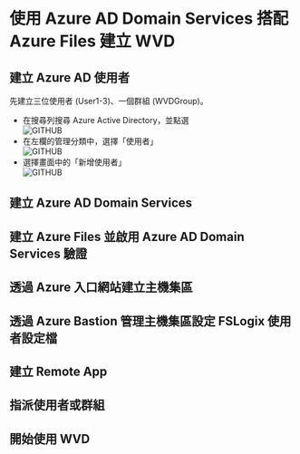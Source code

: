 # 使用 Azure AD Domain Services 搭配 Azure Files 建立 WVD

## 建立 Azure AD 使用者
 先建立三位使用者 (User1-3)、一個群組 (WVDGroup)。
 - 在搜尋列搜尋 Azure Active Directory，並點選<br>
 ![GITHUB](https://github.com/BrianHsing/Azure-Windows-Virtual-Desktop/blob/master/Lab1/aad1.png "add1")<br>
 - 在左欄的管理分類中，選擇「使用者」<br>
 ![GITHUB](https://github.com/BrianHsing/Azure-Windows-Virtual-Desktop/blob/master/Lab1/aad2.png "add2")<br>
 - 選擇畫面中的「新增使用者」<br>
 ![GITHUB](https://github.com/BrianHsing/Azure-Windows-Virtual-Desktop/blob/master/Lab1/aad3.png "add3")<br>
 
## 建立 Azure AD Domain Services

## 建立 Azure Files 並啟用 Azure AD Domain Services 驗證

## 透過 Azure 入口網站建立主機集區

## 透過 Azure Bastion 管理主機集區設定 FSLogix 使用者設定檔

## 建立 Remote App

## 指派使用者或群組

## 開始使用 WVD